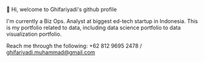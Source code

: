 👋 Hi, welcome to Ghifariyadi's github profile

I'm currently a Biz Ops. Analyst at biggest ed-tech startup in Indonesia. This is my portfolio related to data, including data science portfolio to data visualization portfolio.

Reach me through the following:
+62 812 9695 2478 / ghifariyadi.muhammad@gmail.com
